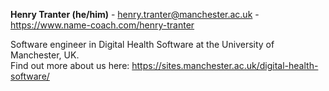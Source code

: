 **Henry Tranter (he/him)** - henry.tranter@manchester.ac.uk - https://www.name-coach.com/henry-tranter

Software engineer in Digital Health Software at the University of Manchester, UK.\
Find out more about us here: https://sites.manchester.ac.uk/digital-health-software/

